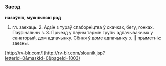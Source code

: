 ### Заезд
**назоўнік, мужчынскі род**

1. гл. заехаць. 2. Адзін з тураў спаборніцтва ў скачках, бегу, гонках. Паўфінальны з. 3. Прыезд у пэўны тэрмін групы адпачываючых у санаторый, дом адпачынку. Сёння ў доме адпачынку з. || прыметнік: заезны.

<a rel="author">[http://rv-blr.com/](http://rv-blr.com/slounik.jsp?letterId=0&maskId=0&pageId=1003)</a>
